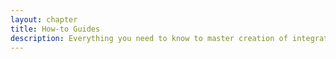 ```yaml
---
layout: chapter
title: How-to Guides
description: Everything you need to know to master creation of integration flows.
---
```

